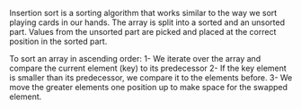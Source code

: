 Insertion sort is a  sorting algorithm that works similar to the way we sort playing cards in our hands.
The array is split into a sorted and an unsorted part. Values from the unsorted part are picked and placed at the correct position in the sorted part.

To sort an array in ascending order:
1- We iterate over the array and compare the current element (key) to its predecessor
2- If the key element is smaller than its predecessor, we compare it to the elements before.
3- We move the greater elements one position up to make space for the swapped element.